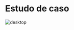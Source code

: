 # Estudo de caso

![desktop](https://user-images.githubusercontent.com/54564103/142778820-6f0eb842-dac4-4b75-b43f-f27a45d00e6b.png)
